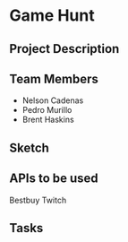 # Game Hunt


## Project Description


## Team Members
- Nelson Cadenas
- Pedro Murillo 
- Brent Haskins

## Sketch


## APIs to be used
Bestbuy
Twitch

## Tasks

